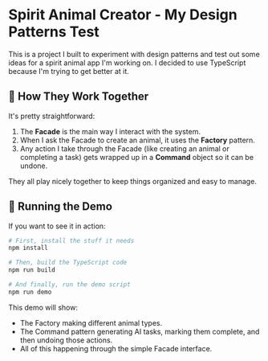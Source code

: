 # Spirit Animal Creator - My Design Patterns Test

This is a project I built to experiment with design patterns and test out some ideas for a spirit animal app I'm working on. I decided to use TypeScript because I'm trying to get better at it.

## 🔄 How They Work Together

It's pretty straightforward:

1. The **Facade** is the main way I interact with the system.
2. When I ask the Facade to create an animal, it uses the **Factory** pattern.
3. Any action I take through the Facade (like creating an animal or completing a task) gets wrapped up in a **Command** object so it can be undone.

They all play nicely together to keep things organized and easy to manage.

## 🚀 Running the Demo

If you want to see it in action:

```bash
# First, install the stuff it needs
npm install

# Then, build the TypeScript code
npm run build

# And finally, run the demo script
npm run demo
```

This demo will show:

- The Factory making different animal types.
- The Command pattern generating AI tasks, marking them complete, and then undoing those actions.
- All of this happening through the simple Facade interface.
